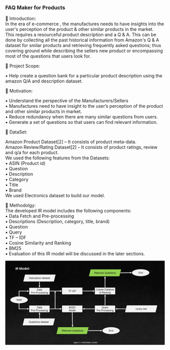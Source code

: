  ### FAQ Maker for Products 

:small_blue_diamond: Introduction: <br/>
In the era of e-commerce , the manufactures needs to have insights into the user's perception of the product & other similar products in the market. <br>
This requires a resourceful product description and a Q & A. This can be done by collecting all the past historical information from Amazon's Q & A dataset for smilar products and retrieving frequently asked questions; thus covering ground while describing the sellers new product or encompassing most of the questions that users look for.

:small_blue_diamond: Project Scope: <br/>

▪ Help create a question bank for a particular product description using the amazon Q/A and description dataset.<br/>

:small_blue_diamond: Motivation:<br/>

▪ Understand the perspective of the Manufacturers/Sellers<br/>
▪ Manufactures need to have insight to the user’s perception of the product and other similar products in market.<br/>
▪ Reduce redundancy when there are many similar questions from users.<br/>
▪ Generate a set of questions so that users can find relevant information.<br/>

:small_blue_diamond: DataSet:<br/>

Amazon Product Dataset[2] – It consists of product meta-data. <br/>
Amazon Review/Rating Dataset[2] – It consists of product ratings, review and q/a for each product.<br/>
We used the following features from the Datasets:<br/>
▪ ASIN (Product id)<br/>
▪ Question<br/>
▪ Description<br/>
▪ Category<br/>
▪ Title<br/>
▪ Brand<br/>
We used Electronics dataset to build our model.<br/>

:small_blue_diamond: Methodolgy:<br/>
The developed IR model includes the following components:<br/>
▪ Data Fetch and Pre-processing<br/>
▪ Descriptions (Description, category, title, brand)<br/>
▪ Question<br/>
▪ Query<br/>
▪ TF – IDF<br/>
▪ Cosine Similarity and Ranking<br/>
▪ BM25<br/>
▪ Evaluation of this IR model will be discussed in the later sections.<br/>


![model](https://github.com/Sreeja-coder/Information-Retrieval-Project/blob/main/model.PNG)


